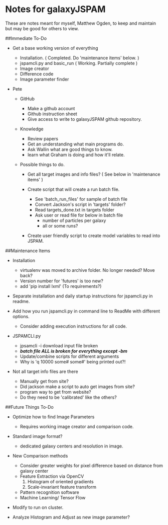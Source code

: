 # Notes for galaxyJSPAM

These are notes meant for myself, Matthew Ogden, to keep and maintain but may be good for others to view. 

##Immediate To-Do

- Get a base working version of everything
  - Installation. ( Completed. Do 'maintenance items' below. )
  - jspamcli.py and basic_run ( Working. Partially complete )
  - Image creator
  - Difference code
  - Image parameter finder

- Pete
  - GitHub
    - Make a github account
    - Github instruction sheet
    - Give access to write to galaxyJSPAM github repository.

  - Knowledge
    - Review papers
    - Get an understanding what main programs do.
    - Ask Wallin what are good things to know.
    - learn what Graham is doing and how it'll relate.

  - Possible things to do.
    - Get all target images and info files? ( See below in 'maintenance items' )
    - Create script that will create a run batch file. 
      - See 'batch_run_files' for sample of batch file
      - Convert Jackson's script in 'targets' folder? 
      - Read targets_done.txt in targets folder
      - Ask user or read file for below in batch file
        - number of particles per galaxy
        - all or some runs? 
    
    - Create user friendly script to create model variables to read into JSPAM. 



##Maintenance Items
- Installation
  - virtualenv was moved to archive folder.  No longer needed? Move back? 
  - Version number for 'futures' is too new?
  - add 'pip install lxml' (To requirements?)

- Separate installation and daily startup instructions for jspamcli.py in readme.

- Add how you run jspamcli.py in command line to ReadMe with different options.
  - Consider adding execution instructions for all code.

- JSPAMCLI.py
  - jpsamcli -i download input file broken 
  - *****batch file ALL is broken for everything except -bm*****
  - Update/combine scripts for different arguments
  - Why is 'q  10000 some# some#' being printed out?!

- Not all target info files are there
  - Manually get from site?
  - Did jackson make a script to auto get images from site?
  - program way to get from website?
  - Do they need to be 'calibrated' like the others?



##Future Things To-Do

- Optimize how to find Image Parameters
  - Requires working image creator and comparison code.
  
- Standard image format?
  - dedicated galaxy centers and resolution in image.

- New Comparison methods
  - Consider greater weights for pixel difference based on distance from galaxy center
  - Feature Extraction via OpenCV
    1. Histogram of oriented gradients
    2. Scale-invariant feature transform
  - Pattern recognition software
  - Machine Learning/ Tensor Flow
- Modify to run on cluster.
- Analyze Histogram and Adjust as new image parameter?
